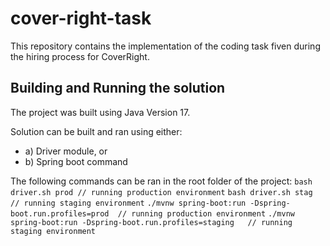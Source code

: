 # cover-right-task
This repository contains the implementation of the coding task fiven during the hiring process for CoverRight.

## Building and Running the solution

The project was built using Java Version 17.

Solution can be built and ran using either:
  - a) Driver module, or
  - b) Spring boot command

The following commands can be ran in the root folder of the project:
  ``bash driver.sh prod	// running production environment``
  ``bash driver.sh stag	// running staging environment``
  ``./mvnw spring-boot:run -Dspring-boot.run.profiles=prod	// running production environment``
  ``./mvnw spring-boot:run -Dspring-boot.run.profiles=staging	// running staging environment``
